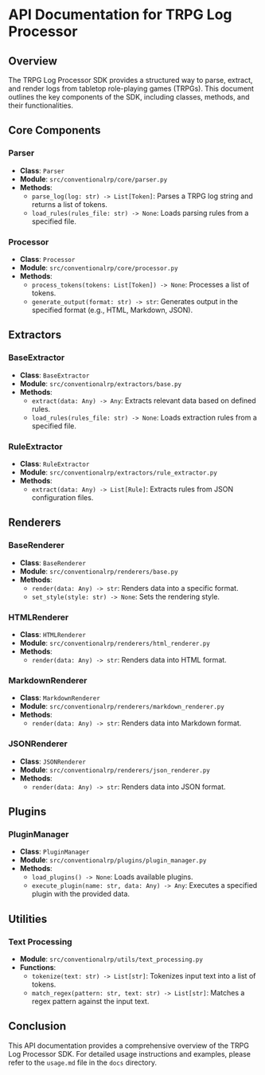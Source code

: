 # API Documentation for TRPG Log Processor

## Overview

The TRPG Log Processor SDK provides a structured way to parse, extract, and render logs from tabletop role-playing games (TRPGs). This document outlines the key components of the SDK, including classes, methods, and their functionalities.

## Core Components

### Parser

- **Class**: `Parser`
- **Module**: `src/conventionalrp/core/parser.py`
- **Methods**:
  - `parse_log(log: str) -> List[Token]`: Parses a TRPG log string and returns a list of tokens.
  - `load_rules(rules_file: str) -> None`: Loads parsing rules from a specified file.

### Processor

- **Class**: `Processor`
- **Module**: `src/conventionalrp/core/processor.py`
- **Methods**:
  - `process_tokens(tokens: List[Token]) -> None`: Processes a list of tokens.
  - `generate_output(format: str) -> str`: Generates output in the specified format (e.g., HTML, Markdown, JSON).

## Extractors

### BaseExtractor

- **Class**: `BaseExtractor`
- **Module**: `src/conventionalrp/extractors/base.py`
- **Methods**:
  - `extract(data: Any) -> Any`: Extracts relevant data based on defined rules.
  - `load_rules(rules_file: str) -> None`: Loads extraction rules from a specified file.

### RuleExtractor

- **Class**: `RuleExtractor`
- **Module**: `src/conventionalrp/extractors/rule_extractor.py`
- **Methods**:
  - `extract(data: Any) -> List[Rule]`: Extracts rules from JSON configuration files.

## Renderers

### BaseRenderer

- **Class**: `BaseRenderer`
- **Module**: `src/conventionalrp/renderers/base.py`
- **Methods**:
  - `render(data: Any) -> str`: Renders data into a specific format.
  - `set_style(style: str) -> None`: Sets the rendering style.

### HTMLRenderer

- **Class**: `HTMLRenderer`
- **Module**: `src/conventionalrp/renderers/html_renderer.py`
- **Methods**:
  - `render(data: Any) -> str`: Renders data into HTML format.

### MarkdownRenderer

- **Class**: `MarkdownRenderer`
- **Module**: `src/conventionalrp/renderers/markdown_renderer.py`
- **Methods**:
  - `render(data: Any) -> str`: Renders data into Markdown format.

### JSONRenderer

- **Class**: `JSONRenderer`
- **Module**: `src/conventionalrp/renderers/json_renderer.py`
- **Methods**:
  - `render(data: Any) -> str`: Renders data into JSON format.

## Plugins

### PluginManager

- **Class**: `PluginManager`
- **Module**: `src/conventionalrp/plugins/plugin_manager.py`
- **Methods**:
  - `load_plugins() -> None`: Loads available plugins.
  - `execute_plugin(name: str, data: Any) -> Any`: Executes a specified plugin with the provided data.

## Utilities

### Text Processing

- **Module**: `src/conventionalrp/utils/text_processing.py`
- **Functions**:
  - `tokenize(text: str) -> List[str]`: Tokenizes input text into a list of tokens.
  - `match_regex(pattern: str, text: str) -> List[str]`: Matches a regex pattern against the input text.

## Conclusion

This API documentation provides a comprehensive overview of the TRPG Log Processor SDK. For detailed usage instructions and examples, please refer to the `usage.md` file in the `docs` directory.
